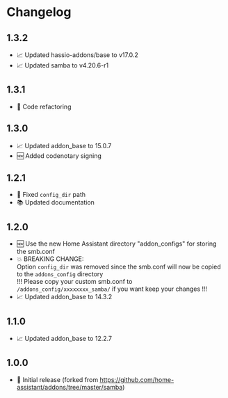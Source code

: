 # Changelog

## 1.3.2

* 📈 Updated hassio-addons/base to v17.0.2
* 📈 Updated samba to v4.20.6-r1

## 1.3.1

* 🧰 Code refactoring

## 1.3.0

* 📈 Updated addon_base to 15.0.7
* 🆕 Added codenotary signing

## 1.2.1

* 🐛 Fixed `config_dir` path
* 📚 Updated documentation

## 1.2.0

* 🆕 Use the new Home Assistant directory "addon_configs" for storing the smb.conf
* 💥 BREAKING CHANGE:  
     Option `config_dir` was removed since the smb.conf will now be copied to the `addons_config` directory  
     !!! Please copy your custom smb.conf to `/addons_config/xxxxxxxx_samba/` if you want keep your changes !!!  
* 📈 Updated addon_base to 14.3.2

## 1.1.0

* 📈 Updated addon_base to 12.2.7

## 1.0.0

* 🎉 Initial release (forked from https://github.com/home-assistant/addons/tree/master/samba)  
